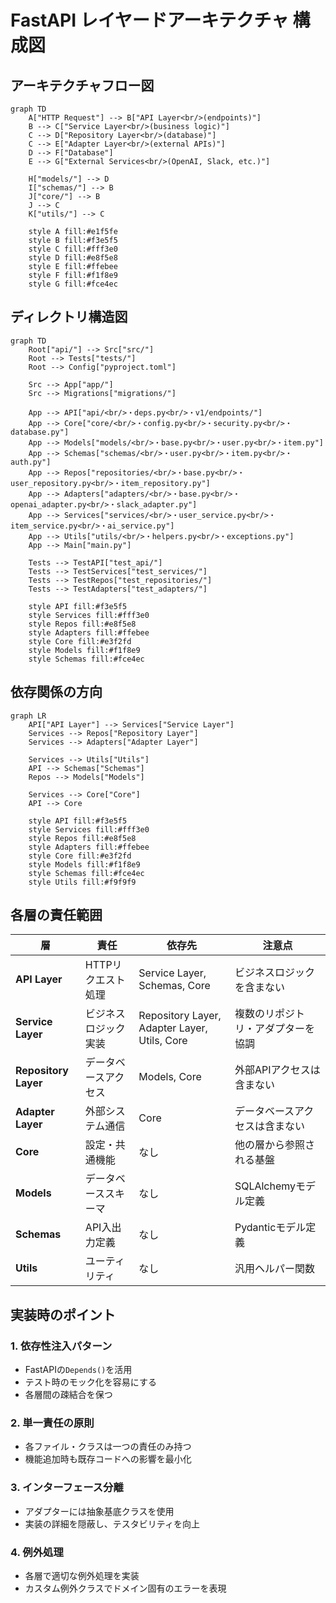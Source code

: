 # FastAPI レイヤードアーキテクチャ 構成図

## アーキテクチャフロー図

```mermaid
graph TD
    A["HTTP Request"] --> B["API Layer<br/>(endpoints)"]
    B --> C["Service Layer<br/>(business logic)"]
    C --> D["Repository Layer<br/>(database)"]
    C --> E["Adapter Layer<br/>(external APIs)"]
    D --> F["Database"]
    E --> G["External Services<br/>(OpenAI, Slack, etc.)"]
    
    H["models/"] --> D
    I["schemas/"] --> B
    J["core/"] --> B
    J --> C
    K["utils/"] --> C
    
    style A fill:#e1f5fe
    style B fill:#f3e5f5
    style C fill:#fff3e0
    style D fill:#e8f5e8
    style E fill:#ffebee
    style F fill:#f1f8e9
    style G fill:#fce4ec
```

## ディレクトリ構造図

```mermaid
graph TD
    Root["api/"] --> Src["src/"]
    Root --> Tests["tests/"]
    Root --> Config["pyproject.toml"]
    
    Src --> App["app/"]
    Src --> Migrations["migrations/"]
    
    App --> API["api/<br/>・deps.py<br/>・v1/endpoints/"]
    App --> Core["core/<br/>・config.py<br/>・security.py<br/>・database.py"]
    App --> Models["models/<br/>・base.py<br/>・user.py<br/>・item.py"]
    App --> Schemas["schemas/<br/>・user.py<br/>・item.py<br/>・auth.py"]
    App --> Repos["repositories/<br/>・base.py<br/>・user_repository.py<br/>・item_repository.py"]
    App --> Adapters["adapters/<br/>・base.py<br/>・openai_adapter.py<br/>・slack_adapter.py"]
    App --> Services["services/<br/>・user_service.py<br/>・item_service.py<br/>・ai_service.py"]
    App --> Utils["utils/<br/>・helpers.py<br/>・exceptions.py"]
    App --> Main["main.py"]
    
    Tests --> TestAPI["test_api/"]
    Tests --> TestServices["test_services/"]
    Tests --> TestRepos["test_repositories/"]
    Tests --> TestAdapters["test_adapters/"]
    
    style API fill:#f3e5f5
    style Services fill:#fff3e0
    style Repos fill:#e8f5e8
    style Adapters fill:#ffebee
    style Core fill:#e3f2fd
    style Models fill:#f1f8e9
    style Schemas fill:#fce4ec
```

## 依存関係の方向

```mermaid
graph LR
    API["API Layer"] --> Services["Service Layer"]
    Services --> Repos["Repository Layer"]
    Services --> Adapters["Adapter Layer"]
    
    Services --> Utils["Utils"]
    API --> Schemas["Schemas"]
    Repos --> Models["Models"]
    
    Services --> Core["Core"]
    API --> Core
    
    style API fill:#f3e5f5
    style Services fill:#fff3e0
    style Repos fill:#e8f5e8
    style Adapters fill:#ffebee
    style Core fill:#e3f2fd
    style Models fill:#f1f8e9
    style Schemas fill:#fce4ec
    style Utils fill:#f9f9f9
```

## 各層の責任範囲

| 層 | 責任 | 依存先 | 注意点 |
|---|-----|-------|-------|
| **API Layer** | HTTPリクエスト処理 | Service Layer, Schemas, Core | ビジネスロジックを含まない |
| **Service Layer** | ビジネスロジック実装 | Repository Layer, Adapter Layer, Utils, Core | 複数のリポジトリ・アダプターを協調 |
| **Repository Layer** | データベースアクセス | Models, Core | 外部APIアクセスは含まない |
| **Adapter Layer** | 外部システム通信 | Core | データベースアクセスは含まない |
| **Core** | 設定・共通機能 | なし | 他の層から参照される基盤 |
| **Models** | データベーススキーマ | なし | SQLAlchemyモデル定義 |
| **Schemas** | API入出力定義 | なし | Pydanticモデル定義 |
| **Utils** | ユーティリティ | なし | 汎用ヘルパー関数 |

## 実装時のポイント

### 1. 依存性注入パターン
- FastAPIの`Depends()`を活用
- テスト時のモック化を容易にする
- 各層間の疎結合を保つ

### 2. 単一責任の原則
- 各ファイル・クラスは一つの責任のみ持つ
- 機能追加時も既存コードへの影響を最小化

### 3. インターフェース分離
- アダプターには抽象基底クラスを使用
- 実装の詳細を隠蔽し、テスタビリティを向上

### 4. 例外処理
- 各層で適切な例外処理を実装
- カスタム例外クラスでドメイン固有のエラーを表現 